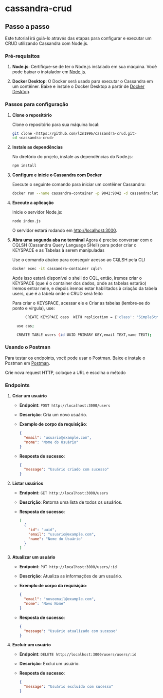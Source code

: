 # cassandra-crud

## Passo a passo

Este tutorial irá guiá-lo através das etapas para configurar e executar um CRUD utilizando Cassandra com Node.js.

### Pré-requisitos

1. **Node.js**: Certifique-se de ter o Node.js instalado em sua máquina. Você pode baixar o instalador em [Node.js](https://nodejs.org/).

2. **Docker Desktop**: O Docker será usado para executar o Cassandra em um contêiner. Baixe e instale o Docker Desktop a partir de [Docker Desktop](https://www.docker.com/products/docker-desktop).

### Passos para configuração

1. **Clone o repositório**

   Clone o repositório para sua máquina local:

   ```sh
   git clone <https://github.com/lzn1996/cassandra-crud.git>
   cd <cassandra-crud>
   ```

2. **Instale as dependências**

   No diretório do projeto, instale as dependências do Node.js:

   ```sh
   npm install
   ```

3. **Configure e inicie o Cassandra com Docker**

   Execute o seguinte comando para iniciar um contêiner Cassandra:

   ```sh
   docker run --name cassandra-container -p 9042:9042 -d cassandra:latest
   ```

4. **Execute a aplicação**

   Inicie o servidor Node.js:

   ```sh
   node index.js
   ```

   O servidor estará rodando em [http://localhost:3000](http://localhost:3000).

5. **Abra uma segunda aba no terminal**
   Agora é preciso conversar com o CQLSH (Cassandra Query Language SHell) para poder criar o KEYSPACE e as Tabelas à serem manipuladas

   Use o comando abaixo para conseguir acesso ao CQLSH pela CLI

   ```sh
   docker exec -it cassandra-container cqlsh
   ```

   Após isso estará disponível o shell do CQL, então, iremos criar o KEYSPACE (que é o container dos dados, onde as tabelas estarão)
   Iremos entrar nele, e depois iremos estar habilitados à criação da tabela users, que é a tabela onde o CRUD será feito

   Para criar o KEYSPACE, acessar ele e Criar as tabelas (lembre-se do ponto e vírgula), use:

   ```sh
         CREATE KEYSPACE cass  WITH replication = {'class': 'SimpleStrategy','replication_factor': 1 };

     use cas;

     CREATE TABLE users (id UUID PRIMARY KEY,email TEXT,name TEXT);

   ```

### Usando o Postman

Para testar os endpoints, você pode usar o Postman. Baixe e instale o Postman em [Postman](https://www.postman.com/downloads/).

Crie nova request HTTP, coloque a URL e escolha o método

### Endpoints

1. **Criar um usuário**

   - **Endpoint**: `POST http://localhost:3000/users`
   - **Descrição**: Cria um novo usuário.
   - **Exemplo de corpo da requisição**:

     ```json
     {
       "email": "usuario@example.com",
       "nome": "Nome do Usuário"
     }
     ```

   - **Resposta de sucesso**:

     ```json
     {
       "message": "Usuário criado com sucesso"
     }
     ```

2. **Listar usuários**

   - **Endpoint**: `GET http://localhost:3000/users`
   - **Descrição**: Retorna uma lista de todos os usuários.
   - **Resposta de sucesso**:

     ```json
     [
       {
         "id": "uuid",
         "email": "usuario@example.com",
         "name": "Nome do Usuário"
       }
     ]
     ```

3. **Atualizar um usuário**

   - **Endpoint**: `PUT http://localhost:3000/users/:id`
   - **Descrição**: Atualiza as informações de um usuário.
   - **Exemplo de corpo da requisição**:

     ```json
     {
       "email": "novoemail@example.com",
       "nome": "Novo Nome"
     }
     ```

   - **Resposta de sucesso**:

     ```json
     {
       "message": "Usuário atualizado com sucesso"
     }
     ```

4. **Excluir um usuário**

   - **Endpoint**: `DELETE http://localhost:3000/users/users/:id`
   - **Descrição**: Exclui um usuário.
   - **Resposta de sucesso**:

     ```json
     {
       "message": "Usuário excluído com sucesso"
     }
     ```
